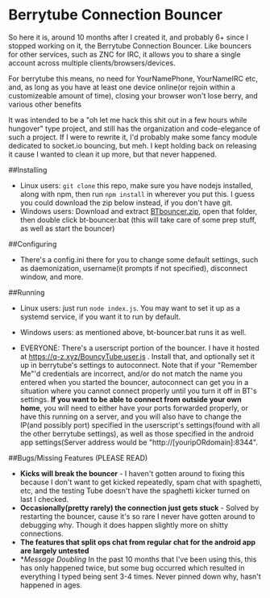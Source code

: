 Berrytube Connection Bouncer
====================

So here it is, around 10 months after I created it, and probably 6+ since I stopped working on it, the Berrytube Connection Bouncer. Like bouncers for other services, such as ZNC for IRC, it allows you to share a single account across multiple clients/browsers/devices.

For berrytube this means, no need for YourNamePhone, YourNameIRC etc, and, as long as you have at least one device online(or rejoin within a customizeable amount of time), closing your browser won't lose berry, and various other benefits 

It was intended to be a "oh let me hack this shit out in a few hours while hungover" type project, and still has the organization and code-elegance of such a project. If I were to rewrite it, I'd probably make some fancy module dedicated to socket.io bouncing, but meh. I kept holding back on releasing it cause I wanted to clean it up more, but that never happened.

##Installing

* Linux users: `git clone` this repo, make sure you have nodejs installed, along with npm, then run `npm install` in wherever you put this. I guess you could download the zip below instead, if you don't have git.
* Windows users: Download and extract [BTbouncer.zip](https://q-z.xyz/BTbouncer.zip), open that folder, then double click bt-bouncer.bat (this will take care of some prep stuff, as well as start the bouncer)

##Configuring

* There's a config.ini there for you to change some default settings, such as daemonization, username(it prompts if not specified), disconnect window, and more.

##Running

* Linux users: just run `node index.js`. You may want to set it up as a systemd service, if you want it to run by default.

* Windows users: as mentioned above, bt-bouncer.bat runs it as well.

* EVERYONE: There's a userscript portion of the bouncer. I have it hosted at https://q-z.xyz/BouncyTube.user.js . Install that, and optionally set it up in berrytube's settings to autoconnect. Note that if your "Remember Me"'d credentials are incorrect, and/or do not match the name you entered when you started the bouncer, autoconnect can get you in a situation where you cannot connect properly until you turn it off in BT's settings. **If you want to be able to connect from outside your own home**, you will need to either have your ports forwarded properly, or have this running on a server, and you will also have to change the IP(and possibly port) specified in the userscript's settings(found with all the other berrytube settings), as well as those specified in the android app settings(Server address would be "http://[youripORdomain]:8344".

##Bugs/Missing Features (PLEASE READ)

* **Kicks will break the bouncer** - I haven't gotten around to fixing this because I don't want to get kicked repeatedly, spam chat with spaghetti, etc, and the testing Tube doesn't have the spaghetti kicker turned on last I checked.
* **Occasionally(pretty rarely) the connection just gets stuck** - Solved by restarting the bouncer, cause it's so rare I never have gotten around to debugging why. Though it does happen slightly more on shitty connections.
* **The features that split ops chat from regular chat for the android app are largely untested**
* **Message Doubling* In the past 10 months that I've been using this, this has only happened twice, but some bug occurred which resulted in everything I typed being sent 3-4 times. Never pinned down why, hasn't happened in ages.
